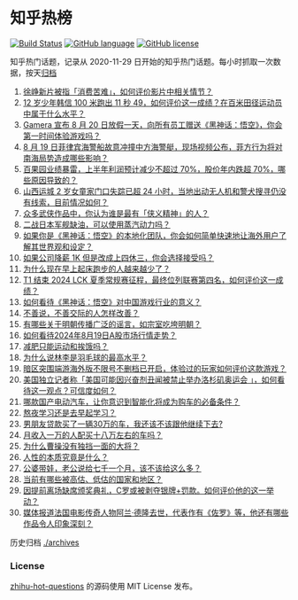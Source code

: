# 知乎热榜
[![Build Status](https://github.com/ToWeLong/zhihu-hot-questions/workflows/CI/badge.svg)](https://github.com/ToWeLong/zhihu-hot-questions/actions)
[![GitHub language](https://img.shields.io/badge/language-golang-orange.svg)](https://golang.org/)
[![GitHub license](https://img.shields.io/github/license/ToWeLong/zhihu-hot-questions)](https://github.com/ToWeLong/zhihu-hot-questions/blob/main/LICENSE)

知乎热门话题，记录从 2020-11-29 日开始的知乎热门话题。每小时抓取一次数据，按天[归档](./archives)

<!-- BEGIN -->

1. [徐峥新片被指「消费苦难」，如何评价影片中相关情节？](https://www.zhihu.com/question/664426897)
1. [12 岁少年韩信 100 米跑出 11 秒 49，如何评价这一成绩？在百米田径运动员中属于什么水平？](https://www.zhihu.com/question/664630286)
1. [Gamera 宣布 8 月 20 日放假一天，向所有员工赠送《黑神话：悟空》，你会第一时间体验游戏吗？](https://www.zhihu.com/question/664689552)
1. [8 月 19 日菲律宾海警船故意冲撞中方海警艇，现场视频公布，菲方行为将对南海局势造成哪些影响？](https://www.zhihu.com/question/664682738)
1. [百果园业绩暴雷，上半年利润预计减少不超过 70%，股价年内跌超 70%，哪些原因导致的？](https://www.zhihu.com/question/664685529)
1. [山西运城 2 岁女童家门口失踪已超 24 小时，当地出动无人机和警犬搜寻仍没有线索，目前情况如何？](https://www.zhihu.com/question/664203330)
1. [众多武侠作品中，你认为谁是最有「侠义精神」的人？](https://www.zhihu.com/question/664279116)
1. [二战日本军舰缺油，可以使用蒸汽动力吗？](https://www.zhihu.com/question/290152076)
1. [如果你是《黑神话：悟空》的本地化团队，你会如何简单快速地让海外用户了解其世界观和设定？](https://www.zhihu.com/question/664689320)
1. [如果公司降薪 1K 但是改成上四休三，你会选择接受吗？](https://www.zhihu.com/question/664699181)
1. [为什么现在早上起床跑步的人越来越少了？](https://www.zhihu.com/question/664238124)
1. [T1 结束 2024 LCK 夏季常规赛征程，最终位列联赛第四名，如何评价这一成绩？](https://www.zhihu.com/question/664571909)
1. [如何看待《黑神话：悟空》对中国游戏行业的意义？](https://www.zhihu.com/question/620752272)
1. [不善说，不善交际的人怎样改善？](https://www.zhihu.com/question/660621039)
1. [有哪些关于明朝传播广泛的谣言，如宗室吃垮明朝？](https://www.zhihu.com/question/664530934)
1. [如何看待2024年8月19日A股市场行情走势？](https://www.zhihu.com/question/664453292)
1. [减肥只能运动和挨饿吗？](https://www.zhihu.com/question/664394682)
1. [为什么说林李是羽毛球的最高水平？](https://www.zhihu.com/question/506863708)
1. [暗区突围端游海外版不限号不删档已开启，体验过的玩家如何评价这款游戏？](https://www.zhihu.com/question/664275381)
1. [美国独立记者称「美国可能因兴奋剂丑闻被禁止举办洛杉矶奥运会 」，如何看待这一观点？可信度如何？](https://www.zhihu.com/question/664451037)
1. [哪款国产电动汽车，让你意识到智能化将成为购车的必备条件？](https://www.zhihu.com/question/663994618)
1. [熬夜学习还是去早起学习？](https://www.zhihu.com/question/663453601)
1. [男朋友贷款买了一辆30万的车，我还该不该跟他继续下去?](https://www.zhihu.com/question/664534645)
1. [月收入一万的人配买十八万左右的车吗？](https://www.zhihu.com/question/664294712)
1. [为什么曹操没有独挡一面的大将？](https://www.zhihu.com/question/592747223)
1. [人性的本质究竟是什么？](https://www.zhihu.com/question/633018316)
1. [公婆带娃，老公说给七千一个月，该不该给这么多？](https://www.zhihu.com/question/664493299)
1. [当前有哪些被高估、低估的国家和地区？](https://www.zhihu.com/question/38839722)
1. [因提前离场缺席颁奖典礼，C罗或被剥夺银牌+罚款。如何评价他的这一举动？](https://www.zhihu.com/question/664646376)
1. [媒体报道法国电影传奇人物阿兰·德隆去世，代表作有《佐罗》等，他还有哪些作品令人印象深刻？](https://www.zhihu.com/question/664616689)

<!-- END -->

历史归档 [./archives](./archives)


### License
[zhihu-hot-questions](https://github.com/towelong/zhihu-hot-questions) 的源码使用 MIT License 发布。